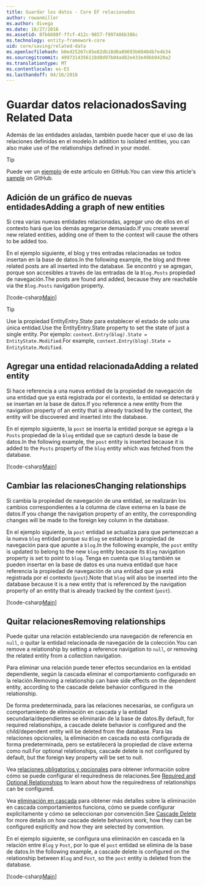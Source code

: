 ```yaml
---
title: Guardar los datos - Core EF relacionados
author: rowanmiller
ms.author: divega
ms.date: 10/27/2016
ms.assetid: 07b6680f-ffcf-412c-9857-f997486b386c
ms.technology: entity-framework-core
uid: core/saving/related-data
ms.openlocfilehash: b0ed25267c85e82db18d8a89693b6040db7e4b34
ms.sourcegitcommit: 4997314356118d0d97b04ad82e433e49bb9420a2
ms.translationtype: MT
ms.contentlocale: es-ES
ms.lasthandoff: 04/16/2018
---
```

# <a name="saving-related-data"></a><span data-ttu-id="3f723-102">Guardar datos relacionados</span><span class="sxs-lookup"><span data-stu-id="3f723-102">Saving Related Data</span></span>

<span data-ttu-id="3f723-103">Además de las entidades aisladas, también puede hacer que el uso de las relaciones definidas en el modelo.</span><span class="sxs-lookup"><span data-stu-id="3f723-103">In addition to isolated entities, you can also make use of the relationships defined in your model.</span></span>

> [!TIP]  
> <span data-ttu-id="3f723-104">Puede ver un [ejemplo](https://github.com/aspnet/EntityFramework.Docs/tree/master/samples/core/Saving/Saving/RelatedData/) de este artículo en GitHub.</span><span class="sxs-lookup"><span data-stu-id="3f723-104">You can view this article's [sample](https://github.com/aspnet/EntityFramework.Docs/tree/master/samples/core/Saving/Saving/RelatedData/) on GitHub.</span></span>

## <a name="adding-a-graph-of-new-entities"></a><span data-ttu-id="3f723-105">Adición de un gráfico de nuevas entidades</span><span class="sxs-lookup"><span data-stu-id="3f723-105">Adding a graph of new entities</span></span>

<span data-ttu-id="3f723-106">Si crea varias nuevas entidades relacionadas, agregar uno de ellos en el contexto hará que los demás agregarse demasiado.</span><span class="sxs-lookup"><span data-stu-id="3f723-106">If you create several new related entities, adding one of them to the context will cause the others to be added too.</span></span>

<span data-ttu-id="3f723-107">En el ejemplo siguiente, el blog y tres entradas relacionadas se todos insertan en la base de datos.</span><span class="sxs-lookup"><span data-stu-id="3f723-107">In the following example, the blog and three related posts are all inserted into the database.</span></span> <span data-ttu-id="3f723-108">Se encontró y se agregan, porque son accesibles a través de las entradas de la `Blog.Posts` propiedad de navegación.</span><span class="sxs-lookup"><span data-stu-id="3f723-108">The posts are found and added, because they are reachable via the `Blog.Posts` navigation property.</span></span>

[!code-csharp[Main](../../../samples/core/Saving/Saving/RelatedData/Sample.cs#AddingGraphOfEntities)]

> [!TIP]  
> <span data-ttu-id="3f723-109">Use la propiedad EntityEntry.State para establecer el estado de solo una única entidad.</span><span class="sxs-lookup"><span data-stu-id="3f723-109">Use the EntityEntry.State property to set the state of just a single entity.</span></span> <span data-ttu-id="3f723-110">Por ejemplo: `context.Entry(blog).State = EntityState.Modified`.</span><span class="sxs-lookup"><span data-stu-id="3f723-110">For example, `context.Entry(blog).State = EntityState.Modified`.</span></span>

## <a name="adding-a-related-entity"></a><span data-ttu-id="3f723-111">Agregar una entidad relacionada</span><span class="sxs-lookup"><span data-stu-id="3f723-111">Adding a related entity</span></span>

<span data-ttu-id="3f723-112">Si hace referencia a una nueva entidad de la propiedad de navegación de una entidad que ya está registrada por el contexto, la entidad se detectará y se insertan en la base de datos.</span><span class="sxs-lookup"><span data-stu-id="3f723-112">If you reference a new entity from the navigation property of an entity that is already tracked by the context, the entity will be discovered and inserted into the database.</span></span>

<span data-ttu-id="3f723-113">En el ejemplo siguiente, la `post` se inserta la entidad porque se agrega a la `Posts` propiedad de la `blog` entidad que se capturó desde la base de datos.</span><span class="sxs-lookup"><span data-stu-id="3f723-113">In the following example, the `post` entity is inserted because it is added to the `Posts` property of the `blog` entity which was fetched from the database.</span></span>

[!code-csharp[Main](../../../samples/core/Saving/Saving/RelatedData/Sample.cs#AddingRelatedEntity)]

## <a name="changing-relationships"></a><span data-ttu-id="3f723-114">Cambiar las relaciones</span><span class="sxs-lookup"><span data-stu-id="3f723-114">Changing relationships</span></span>

<span data-ttu-id="3f723-115">Si cambia la propiedad de navegación de una entidad, se realizarán los cambios correspondientes a la columna de clave externa en la base de datos.</span><span class="sxs-lookup"><span data-stu-id="3f723-115">If you change the navigation property of an entity, the corresponding changes will be made to the foreign key column in the database.</span></span>

<span data-ttu-id="3f723-116">En el ejemplo siguiente, la `post` entidad se actualiza para que pertenezcan a la nueva `blog` entidad porque su `Blog` se establece la propiedad de navegación para que apunte a `blog`.</span><span class="sxs-lookup"><span data-stu-id="3f723-116">In the following example, the `post` entity is updated to belong to the new `blog` entity because its `Blog` navigation property is set to point to `blog`.</span></span> <span data-ttu-id="3f723-117">Tenga en cuenta que `blog` también se pueden insertar en la base de datos es una nueva entidad que hace referencia la propiedad de navegación de una entidad que ya está registrada por el contexto (`post`).</span><span class="sxs-lookup"><span data-stu-id="3f723-117">Note that `blog` will also be inserted into the database because it is a new entity that is referenced by the navigation property of an entity that is already tracked by the context (`post`).</span></span>

[!code-csharp[Main](../../../samples/core/Saving/Saving/RelatedData/Sample.cs#ChangingRelationships)]

## <a name="removing-relationships"></a><span data-ttu-id="3f723-118">Quitar relaciones</span><span class="sxs-lookup"><span data-stu-id="3f723-118">Removing relationships</span></span>

<span data-ttu-id="3f723-119">Puede quitar una relación estableciendo una navegación de referencia en `null`, o quitar la entidad relacionada de navegación de la colección.</span><span class="sxs-lookup"><span data-stu-id="3f723-119">You can remove a relationship by setting a reference navigation to `null`, or removing the related entity from a collection navigation.</span></span>

<span data-ttu-id="3f723-120">Para eliminar una relación puede tener efectos secundarios en la entidad dependiente, según la cascada eliminar el comportamiento configurado en la relación.</span><span class="sxs-lookup"><span data-stu-id="3f723-120">Removing a relationship can have side effects on the dependent entity, according to the cascade delete behavior configured in the relationship.</span></span>

<span data-ttu-id="3f723-121">De forma predeterminada, para las relaciones necesarias, se configura un comportamiento de eliminación en cascada y la entidad secundaria/dependientes se eliminarán de la base de datos.</span><span class="sxs-lookup"><span data-stu-id="3f723-121">By default, for required relationships, a cascade delete behavior is configured and the child/dependent entity will be deleted from the database.</span></span> <span data-ttu-id="3f723-122">Para las relaciones opcionales, la eliminación en cascada no está configurada de forma predeterminada, pero se establecerá la propiedad de clave externa como null.</span><span class="sxs-lookup"><span data-stu-id="3f723-122">For optional relationships, cascade delete is not configured by default, but the foreign key property will be set to null.</span></span>

<span data-ttu-id="3f723-123">Vea [relaciones obligatorios y opcionales](../modeling/relationships.md#required-and-optional-relationships) para obtener información sobre cómo se puede configurar el requiredness de relaciones.</span><span class="sxs-lookup"><span data-stu-id="3f723-123">See [Required and Optional Relationships](../modeling/relationships.md#required-and-optional-relationships) to learn about how the requiredness of relationships can be configured.</span></span>

<span data-ttu-id="3f723-124">Vea [eliminación en cascada](cascade-delete.md) para obtener más detalles sobre la eliminación en cascada comportamientos funciona, cómo se puede configurar explícitamente y cómo se seleccionan por convención.</span><span class="sxs-lookup"><span data-stu-id="3f723-124">See [Cascade Delete](cascade-delete.md) for more details on how cascade delete behaviors work, how they can be configured explicitly and  how they are selected by convention.</span></span>

<span data-ttu-id="3f723-125">En el ejemplo siguiente, se configura una eliminación en cascada en la relación entre `Blog` y `Post`, por lo que el `post` entidad se elimina de la base de datos.</span><span class="sxs-lookup"><span data-stu-id="3f723-125">In the following example, a cascade delete is configured on the relationship between `Blog` and `Post`, so the `post` entity is deleted from the database.</span></span>

[!code-csharp[Main](../../../samples/core/Saving/Saving/RelatedData/Sample.cs#RemovingRelationships)]
